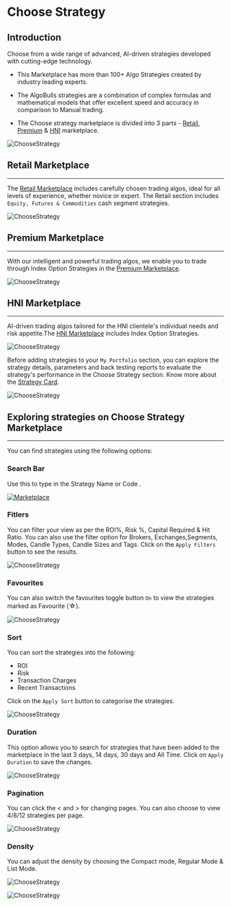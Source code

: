 # Choose Strategy

## Introduction

Choose from a wide range of advanced, AI-driven strategies developed with cutting-edge technology. 

* This Marketplace has more than 100+ Algo Strategies created by industry leading experts. 

* The AlgoBulls strategies are a combination of complex formulas and mathematical models that offer excellent speed and accuracy in comparison to Manual trading. 

* The Choose strategy marketplace is divided into 3 parts - [Retail](https://app.algobulls.com/marketplace/category/retail), [Premium](https://app.algobulls.com/marketplace/category/premium) & [HNI](https://app.algobulls.com/marketplace/category/hni) marketplace.



![ChooseStrategy](imgs/cs1.png)

## Retail Marketplace
---

The [Retail Marketplace]((https://app.algobulls.com/marketplace/category/retail)) includes carefully chosen trading algos, ideal for all levels of experience, whether novice or expert. The Retail section includes `Equity, Futures & Commodities` cash segment strategies.

![ChooseStrategy](imgs/retail_marketplace.png)

## Premium Marketplace
---

With our intelligent and powerful trading algos, we enable you to trade through Index Option Strategies in the [Premium Marketplace](https://app.algobulls.com/marketplace/category/premium). 

![ChooseStrategy](imgs/premium_marketplace.png)

## HNI Marketplace
---

AI-driven trading algos tailored for the HNI clientele's individual needs and risk appetite.The [HNI Marketplace](https://app.algobulls.com/marketplace/category/hni) includes Index Option Strategies.

![ChooseStrategy](imgs/hni_marketplace.png)

Before adding strategies to your `My Portfolio` section, you can explore the strategy details, parameters and back testing reports to evaluate the strategy's performance in the Choose Strategy section. Know more about the [Strategy Card](strategy-card.md).

![ChooseStrategy](imgs/cs2.png)

## Exploring strategies on Choose Strategy Marketplace
---
You can find strategies using the following options: 

### Search Bar

Use this to type in the Strategy Name or Code .

[ ![Marketplace](imgs/cs3.png "Click to Enlarge or Ctrl+Click to open in a new Tab") ](imgs/cs3.png)

### Fitlers

You can filter your view as per the ROI%, Risk %, Capital Required & Hit Ratio. You can also use the filter option for Brokers, Exchanges,Segments, Modes, Candle Types, Candle Sizes and Tags. Click on the `Apply Filters` button to see the results.

![ChooseStrategy](imgs/cs4.png)

### Favourites

You can also switch the favourites toggle button `On` to view the strategies marked as Favourite (<font size=3>☆</font>).

![ChooseStrategy](imgs/cs5.png)

### Sort

You can sort the strategies into the following:
* ROI 
* Risk 
* Transaction Charges 
* Recent Transactions 

Click on the `Apply Sort` button to categorise the strategies. 

![ChooseStrategy](imgs/cs6.png)

### Duration

This option allows you to search for strategies that have been added to the marketplace in the last 3 days, 14 days, 30 days and All Time. Click on `Apply Duration` to save the changes. 

![ChooseStrategy](imgs/cs7.png)

### Pagination

You can click the < and > for changing pages. You can also choose to view 4/8/12 strategies per page.

![ChooseStrategy](imgs/cs8.png)

### Density

You can adjust the density by choosing the Compact mode, Regular Mode & List Mode.

![ChooseStrategy](imgs/cs9.png)

![ChooseStrategy](imgs/cs10.png)
